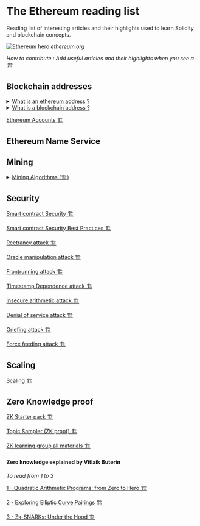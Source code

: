 # The Ethereum reading list

Reading list of interesting articles and their highlights used to learn Solidity and blockchain concepts.

![Ethereum hero](https://ethereum.org/static/28214bb68eb5445dcb063a72535bc90c/9019e/hero.webp)
_ethereum.org_

_How to contribute : Add useful articles and their highlights when you see a 🏗️_

## Blockchain addresses

<details>
<summary><a href="https://info.etherscan.com/what-is-an-ethereum-address/">What is an ethereum address ?</a></summary>

* There are two types of addresses in Ethereum: Externally Owned Address (EOA) and Contract Address.

* Externally Owned Address refers to an account with a public and private key pair that holds your funds : a 42-character hexadecimal address derived from the last 20 bytes of the public key controlling the account with 0x appended in front.
 
* Contract address refers to the address hosting a collection of code on the Ethereum blockchain that executes functions.

</details>

<details>
<summary><a href="https://unblock.net/what-is-a-blockchain-address/">What is a blockchain address ?</a></summary>

* When Bitcoin was first created it had the ability to send Bitcoin payments directly to IP addresses. However, Bitcoin’s developers soon realized that this could be vulnerable to man-in-the-middle attacks, so they removed the feature, and it hasn’t been restored to date.

* Once Bitcoin abandoned the Pay to IP idea the developers switched to the Pay To Public Key Hash 
 
* The format of an address (Bank account nuber, SWIFT code, postal address) doesn’t matter at all, what matters is that it serves its purpose of helping to locate a specific location – physical or virtual.  
 
* It makes no difference what algorithms you use to generate the address, how you manipulate the public key, or what the resulting address actually looks like. However, it is important to note that the method used to create an address can have implications on usability, privacy and security.
 
* Since the beginning, users of Bitcoin were perplexed when seeing Ethereum addresses, which are long hexadecimal strings beginning with 0x, like this: 0x0eb81892540747ec60f1389ec734a2c0e5f9f735.
 
* The address creation method used by Ethereum isn’t so different from Bitcoin. It begins with the private key, which uses ECDSA to create a public key, just like Bitcoin. The public key is then hashed using Keccak-256, which gives us a 32-byte string. Ethereum drops the first 12 bytes, and the 20 bytes left over yield a 40 character hexadecimal address, to which is added a 0x prefix

* There’s another critical difference with Ethereum addresses, and that’s a lack of checksum. With Ethereum there’s no protection from typing just one character wrong and having your funds gone forever.
 
* Ethereum developers are somewhat partial to the ICAP format, which is base58 and uses checksums just like Bitcoin and other cryptocurrencies. The really potentially attractive feature of the ICAP format though is that it is compatible with another existing format – the International Bank Account Number (IBAN) system. This means all the existing banking software and systems can understand and interact with these ICAP Ethereum addresses.  

</details>

[Ethereum Accounts 🏗️](https://ethereum.org/en/developers/docs/accounts)

## Ethereum Name Service

## Mining

<details>
<summary><a href="https://ethereum.org/en/developers/docs/consensus-mechanisms/pow/mining-algorithms/">Mining Algorithms (🏗️)</a></summary>
<br>
TODO
</details>

## Security
[Smart contract Security 🏗️](https://ethereum.org/en/developers/docs/smart-contracts/security/)

[Smart contract Security Best Practices 🏗️](https://consensys.github.io/smart-contract-best-practices/)

[Reetrancy attack 🏗️](https://consensys.github.io/smart-contract-best-practices/attacks/reentrancy/)

[Oracle manipulation attack 🏗️](https://consensys.github.io/smart-contract-best-practices/attacks/oracle-manipulation/)

[Frontrunning attack 🏗️](https://consensys.github.io/smart-contract-best-practices/attacks/frontrunning/)

[Timestamp Dependence attack 🏗️](https://consensys.github.io/smart-contract-best-practices/attacks/timestamp-dependence/)

[Insecure arithmetic attack 🏗️](https://consensys.github.io/smart-contract-best-practices/attacks/insecure-arithmetic/)

[Denial of service attack 🏗️](https://consensys.github.io/smart-contract-best-practices/attacks/denial-of-service/)

[Griefing attack 🏗️](https://consensys.github.io/smart-contract-best-practices/attacks/griefing/)

[Force feeding attack 🏗️](https://consensys.github.io/smart-contract-best-practices/attacks/force-feeding/)

## Scaling

[Scaling 🏗️](https://ethereum.org/en/developers/docs/scaling/)

## Zero Knowledge proof

[ZK Starter pack 🏗️](https://ethresear.ch/t/zero-knowledge-proofs-starter-pack/4519)

[Topic Sampler (ZK proof) 🏗️](https://0xparc.notion.site/Pre-program-Topic-Sampler-46456f891dc541a7a780c79f8ced463c)

[ZK learning group all materials 🏗️](https://0xparc.notion.site/ZK-Learning-Group-1-All-Materials-0e35a14a11894c0895f84a1642c429ad)

#### Zero knowledge explained by Vitlaik Buterin

_To read from 1 to 3_

[1 - Quadratic Arithmetic Programs: from Zero to Hero 🏗️](https://medium.com/@VitalikButerin/quadratic-arithmetic-programs-from-zero-to-hero-f6d558cea649)

[2 - Exploring Elliptic Curve Pairings 🏗️](https://medium.com/@VitalikButerin/exploring-elliptic-curve-pairings-c73c1864e627)

[3 - Zk-SNARKs: Under the Hood 🏗️](https://medium.com/@VitalikButerin/zk-snarks-under-the-hood-b33151a013f6)
